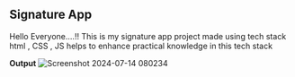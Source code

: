 ## Signature App

Hello Everyone....!! This is my signature app project made using tech stack html , CSS , JS helps to enhance practical knowledge in this tech stack

**Output**
![Screenshot 2024-07-14 080234](https://github.com/user-attachments/assets/b9dad206-4f71-4e00-96fd-f14f527b1b68)
